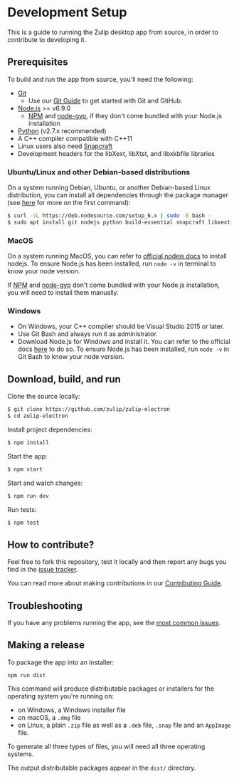 # Development Setup

This is a guide to running the Zulip desktop app from source,
in order to contribute to developing it.

## Prerequisites

To build and run the app from source, you'll need the following:

* [Git](http://git-scm.com/book/en/v2/Getting-Started-Installing-Git)
  * Use our [Git Guide](https://zulip.readthedocs.io/en/latest/git/setup.html) to get started with Git and GitHub.
* [Node.js](https://nodejs.org) >= v6.9.0
  * [NPM](https://www.npmjs.com/get-npm) and
    [node-gyp](https://github.com/nodejs/node-gyp#installation),
    if they don't come bundled with your Node.js installation
* [Python](https://www.python.org/downloads/release/python-2713/)
  (v2.7.x recommended)
* A C++ compiler compatible with C++11
* Linux users also need [Snapcraft](https://snapcraft.io/)
* Development headers for the libXext, libXtst, and libxkbfile libraries

### Ubuntu/Linux and other Debian-based distributions

On a system running Debian, Ubuntu, or another Debian-based Linux
distribution, you can install all dependencies through the package
manager (see [here][node-debian] for more on the first command):

```sh
$ curl -sL https://deb.nodesource.com/setup_6.x | sudo -E bash -
$ sudo apt install git nodejs python build-essential snapcraft libxext-dev libxtst-dev libxkbfile-dev libgconf-2-4
```

[node-debian]: https://nodejs.org/en/download/package-manager/#debian-and-ubuntu-based-linux-distributions

### MacOS

On a system running MacOS, you can refer to [official nodejs docs][node-mac] to
install nodejs. To ensure Node.js has been installed, run  ```node -v``` in terminal to know your node version.

[node-mac]: https://nodejs.org/en/download/package-manager/#macos

If [NPM](https://www.npmjs.com/get-npm) and [node-gyp](https://github.com/nodejs/node-gyp#installation) don't come bundled with your Node.js installation, you will need to install them manually. 

### Windows

- On Windows, your C++ compiler should be Visual Studio 2015 or later.
- Use Git Bash and always run it as administrator. 
- Download Node.js for Windows and install it. You can refer to the official docs [here][node-windows] to do so. To ensure Node.js has been installed, run  ```node -v``` in Git Bash to know your node version.

[node-windows]: https://nodejs.org/en/download/package-manager/#windows

## Download, build, and run

Clone the source locally:
```sh
$ git clone https://github.com/zulip/zulip-electron
$ cd zulip-electron
```

Install project dependencies:
```sh
$ npm install
```

Start the app:
```sh
$ npm start
```

Start and watch changes:
```sh
$ npm run dev
```

Run tests:
```sh
$ npm test
```

## How to contribute?

Feel free to fork this repository, test it locally and then report any bugs
you find in the [issue tracker](https://github.com/zulip/zulip-electron/issues). 

You can read more about making contributions in our [Contributing Guide](./CONTRIBUTING.md).

## Troubleshooting

If you have any problems running the app, see the [most common
issues](./troubleshooting.md).

## Making a release

To package the app into an installer:
```
npm run dist
```

This command will produce distributable packages or installers for the
operating system you're running on:
* on Windows, a Windows installer file
* on macOS, a `.dmg` file
* on Linux, a plain `.zip` file as well as a `.deb` file, `.snap` file and an
  `AppImage` file.

To generate all three types of files, you will need all three operating
systems.

The output distributable packages appear in the `dist/` directory.